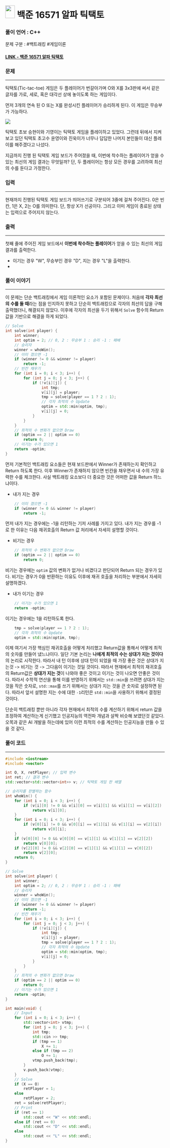 
# <img src="https://d2gd6pc034wcta.cloudfront.net/tier/13.svg" width="30" height="40"> 백준 16571 알파 틱택토


### 풀이 언어 : C++

문제 구분 : #백트래킹 #게임이론
#### [LINK - 백준 16571 알파 틱택토](https://www.acmicpc.net/problem/16571)

### 문제
<hr>

틱택토(Tic-tac-toe) 게임은 두 플레이어가 번갈아가며 O와 X를 3x3판에 써서 같은 글자를 가로, 세로, 혹은 대각선 상에 놓이도록 하는 게임이다.

먼저 3개의 연속 된 O 또는 X를 완성시킨 플레이어가 승리하게 된다. 이 게임은 무승부가 가능하다.

<img src="./images/16571-1.png">

틱택토 초보 승현이와 기영이는 틱택토 게임을 플레이하고 있었다. 그런데 뒤에서 지켜보고 있던 틱택토 초고수 윤영이와 진욱이가 너무나 답답한 나머지 본인들이 대신 플레이를 해주겠다고 나섰다.

지금까지 진행 된 틱택토 게임 보드가 주어졌을 때, 이번에 착수하는 플레이어가 얻을 수 있는 최선의 게임 결과는 무엇일까? 단, 두 플레이어는 항상 모든 경우를 고려하여 최선의 수를 둔다고 가정한다.

### 입력
<hr>

현재까지 진행된 틱택토 게임 보드가 띄어쓰기로 구분되어 3줄에 걸쳐 주어진다. 0은 빈칸, 1은 X, 2는 O를 의미한다. 단, 항상 X가 선공이다. 그리고 이미 게임이 종료된 상태는 입력으로 주어지지 않는다.
### 출력
<hr>

첫째 줄에 주어진 게임 보드에서 **이번에 착수하는 플레이어**가 얻을 수 있는 최선의 게임 결과를 출력한다.

- 이기는 경우 "W", 무승부인 경우 "D", 지는 경우 "L"을 출력한다.
- 
### 풀이 이야기
<hr>

이 문제는 단순 백트래킹에서 게임 이론적인 요소가 포함된 문제이다. 처음에 **각자 최선의 수를 둘 때**라는 점을 인지하지 못하고 단순히 백트래킹으로 각자의 최선의 답을 구해 출력했더니, 해결되지 않았다. 이후에 각자의 최선을 두기 위해서 `Solve` 함수의 Return 값을 기반으로 해결을 하게 되었다.

```c++
// Solve
int solve(int player) {
    int winner;
    int optim = 2; // 0, 2 : 무승부 1 : 승리 -1 : 패배
    // 승리자
    winner = whoWin();
    // 이미 졌으면 -1
    if (winner != 0 && winner != player)
        return -1;
    // 빈칸 채우기
    for (int i = 0; i < 3; i++) {
        for (int j = 0; j < 3; j++) {
            if (!v[i][j]) {
                int tmp;
                v[i][j] = player;
                tmp = solve(player == 1 ? 2 : 1);
                // 각자 최적의 수 Update
                optim = std::min(optim, tmp);
                v[i][j] = 0;
            }
        }
    }
    // 최적의 수 변화가 없으면 Draw
    if (optim == 2 || optim == 0)
        return 0;
    // 이기는 수가 있으면 1
    return -optim;
}
```
먼저 기본적인 백트래킹 요소들은 현재 보드판에서 Winner가 존재하는지 확인하고 Return 하도록 한다. 이후 Winner가 존재하지 않으면 빈칸을 채우면서 내 수의 가장 유력한 수를 체크한다. 사실 백트래킹 요소보다 더 중요한 것은 어떠한 값을 Return 하느냐이다.

- 내가 지는 경우
```c++
    // 이미 졌으면 -1
    if (winner != 0 && winner != player)
        return -1;
```
먼저 내가 지는 경우에는 -1을 리턴하는 기저 사례를 가지고 있다. 내가 지는 경우를 -1로 한 이유는 다음 재귀호출의 Return 값 처리에서 자세히 설명할 것이다.

- 비기는 경우
```c++
    // 최적의 수 변화가 없으면 Draw
    if (optim == 2 || optim == 0)
        return 0;
```
비기는 경우에는 `optim` 값의 변화가 없거나 비겼다고 판단되어 Return 되는 경우가 있다. 비기는 경우가 0을 반환하는 이유도 이후에 재귀 호출을 처리하는 부분에서 자세히 설명하겠다.

- 내가 이기는 경우
```c++
    // 이기는 수가 있으면 1
    return -optim;
```
이기는 경우에는 1을 리턴하도록 한다.

```c++
    tmp = solve(player == 1 ? 2 : 1);
    // 각자 최적의 수 Update
    optim = std::min(optim, tmp);
```
이제 여기서 가장 핵심인 재귀호출을 어떻게 처리했고 Return값을 통해서 어떻게 최적의 숫자를 만들어 냈느냐이다. 일단 기본 논리는 **나에게 최적의 수는 상대가 지는 것이다**의 논리로 시작한다. 따라서 내 턴 이후에 상대 턴이 되었을 때 가장 좋은 것은 상대가 지는것 -> 비기는 것 -> 그다음이 이기는 것일 것이다. 따라서 현재에서 최적의 재귀호출의 Return값은 **상대가 지는 것**이 나와야 좋은 것이고 이기는 것이 나오면 안좋은 것이다. 따라서 수학적 연산을 통해 이를 반영하기 위해서는 `std::min`을 쓰려면 상대가 지는 것을 작은 숫자로, `std::max`를 쓰기 위해서는 상대가 지는 것을 큰 숫자로 설정하면 된다. 따라서 앞서 설명한 지는 수에 대한 `-1`리턴은 `std::min`을 사용하기 위해서 결정된 것이다.

단순히 백트래킹 뿐만 아니라 각자 현재에서 최적의 수를 계산하기 위해서 return 값을 조정하여 계산하는게 신기했고 인공지능의 역전파 개념과 살짝 비슷해 보였던것 같았다. 오목과 같은 AI 개발을 하는데에 있어 이런 최적의 수를 계산하는 인공지능을 만들 수 있을 것 같다.


### 풀이 코드
<hr>

``` c++
#include <iostream>
#include <vector>

int O, X, retPlayer; // 입력 변수
int ret; // 결과 변수
std::vector<std::vector<int>> v; // 틱택토 게임 판 배열

// 승리자를 판별하는 함수
int whoWin() {
    for (int i = 0; i < 3; i++) {
        if (v[i][0] != 0 && v[i][0] == v[i][1] && v[i][1] == v[i][2])
            return v[i][0];
    }
    for (int i = 0; i < 3; i++) {
        if (v[0][i] != 0 && v[0][i] == v[1][i] && v[1][i] == v[2][i])
            return v[0][i];
    }
    if (v[0][0] != 0 && v[0][0] == v[1][1] && v[1][1] == v[2][2])
        return v[0][0];
    if (v[2][0] != 0 && v[2][0] == v[1][1] && v[1][1] == v[0][2])
        return v[2][0];
    return 0;
}

// Solve
int solve(int player) {
    int winner;
    int optim = 2; // 0, 2 : 무승부 1 : 승리 -1 : 패배
    // 승리자
    winner = whoWin();
    // 이미 졌으면 -1
    if (winner != 0 && winner != player)
        return -1;
    // 빈칸 채우기
    for (int i = 0; i < 3; i++) {
        for (int j = 0; j < 3; j++) {
            if (!v[i][j]) {
                int tmp;
                v[i][j] = player;
                tmp = solve(player == 1 ? 2 : 1);
                // 각자 최적의 수 Update
                optim = std::min(optim, tmp);
                v[i][j] = 0;
            }
        }
    }
    // 최적의 수 변화가 없으면 Draw
    if (optim == 2 || optim == 0)
        return 0;
    // 이기는 수가 있으면 1
    return -optim;
}

int main(void) {
    // Input
    for (int i = 0; i < 3; i++) {
        std::vector<int> vtmp;
        for (int j = 0; j < 3; j++) {
            int tmp;
            std::cin >> tmp;
            if (tmp == 1)
                X += 1;
            else if (tmp == 2)
                O += 1;
            vtmp.push_back(tmp);
        }
        v.push_back(vtmp);
    }
    // Solve
    if (X == O)
        retPlayer = 1;
    else
        retPlayer = 2;
    ret = solve(retPlayer);
    // Print
    if (ret == 1)
        std::cout << "W" << std::endl;
    else if (ret == 0)
        std::cout << "D" << std::endl;
    else
        std::cout << "L" << std::endl;
}
```
